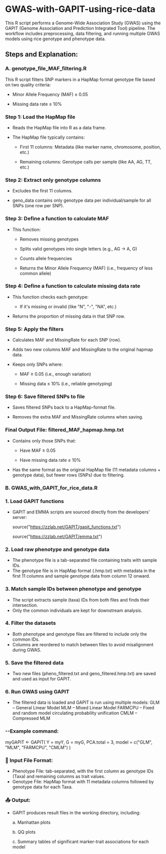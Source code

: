 # GWAS-with-GAPIT-using-rice-data
This R script performs a Genome-Wide Association Study (GWAS) using the GAPIT (Genome Association and Prediction Integrated Tool) pipeline. The workflow includes preprocessing, data filtering, and running multiple GWAS models using rice genotype and phenotype data.

## Steps and Explanation:

### A. genotype_file_MAF_filtering.R

This R script filters SNP markers in a HapMap format genotype file based on two quality criteria:

- Minor Allele Frequency (MAF) ≥ 0.05

- Missing data rate ≤ 10%

### Step 1: Load the HapMap file

- Reads the HapMap file into R as a data frame.

- The HapMap file typically contains:

   - First 11 columns: Metadata (like marker name, chromosome, position, etc.)

   - Remaining columns: Genotype calls per sample (like AA, AG, TT, etc.)

### Step 2: Extract only genotype columns

   - Excludes the first 11 columns.

   - geno_data contains only genotype data per individual/sample for all SNPs (one row per SNP).

### Step 3: Define a function to calculate MAF

- This function:

   - Removes missing genotypes

   - Splits valid genotypes into single letters (e.g., AG → A, G)

   - Counts allele frequencies

   - Returns the Minor Allele Frequency (MAF) (i.e., frequency of less common allele)

### Step 4: Define a function to calculate missing data rate

- This function checks each genotype:

   - If it's missing or invalid (like "N", "-", "NA", etc.)

- Returns the proportion of missing data in that SNP row.

### Step 5: Apply the filters

- Calculates MAF and MissingRate for each SNP (row).

- Adds two new columns MAF and MissingRate to the original hapmap data.

- Keeps only SNPs where:

   - MAF ≥ 0.05 (i.e., enough variation)

   - Missing data ≤ 10% (i.e., reliable genotyping)

### Step 6: Save filtered SNPs to file

- Saves filtered SNPs back to a HapMap-format file.

- Removes the extra MAF and MissingRate columns when saving.

### Final Output File: filtered_MAF_hapmap.hmp.txt

- Contains only those SNPs that:

   - Have MAF ≥ 0.05

   - Have missing data rate ≤ 10%

- Has the same format as the original HapMap file (11 metadata columns + genotype data), but fewer rows (SNPs) due to filtering.

### B. GWAS_with_GAPIT_for_rice_data.R

### 1. Load GAPIT functions
- GAPIT and EMMA scripts are sourced directly from the developers' server:

   source("https://zzlab.net/GAPIT/gapit_functions.txt")

   source("https://zzlab.net/GAPIT/emma.txt")

### 2. Load raw phenotype and genotype data
- The phenotype file is a tab-separated file containing traits with sample IDs.
- The genotype file is in HapMap format (.hmp.txt) with metadata in the first 11 columns and sample genotype data from column 12 onward.

### 3. Match sample IDs between phenotype and genotype
- The script extracts sample (taxa) IDs from both files and finds their intersection.
- Only the common individuals are kept for downstream analysis.

### 4. Filter the datasets
- Both phenotype and genotype files are filtered to include only the common IDs.
- Columns are reordered to match between files to avoid misalignment during GWAS.

### 5. Save the filtered data
- Two new files (pheno_filtered.txt and geno_filtered.hmp.txt) are saved and used as input for GAPIT.

### 6. Run GWAS using GAPIT
- The filtered data is loaded and GAPIT is run using multiple models:
   GLM – General Linear Model
   MLM – Mixed Linear Model
   FARMCPU – Fixed and random model circulating probability unification
   CMLM – Compressed MLM

### --Example command:

myGAPIT <- GAPIT(
  Y = myY,
  G = myG,
  PCA.total = 3,
  model = c("GLM", "MLM", "FARMCPU", "CMLM")
)

### 📁 Input File Format:
- Phenotype File: tab-separated, with the first column as genotype IDs (Taxa) and remaining columns as trait values.
- Genotype File: HapMap format with 11 metadata columns followed by genotype data for each Taxa.

### 📤 Output:
- GAPIT produces result files in the working directory, including:
  
  a. Manhattan plots
  
  b. QQ plots
  
  c. Summary tables of significant marker-trait associations for each model


